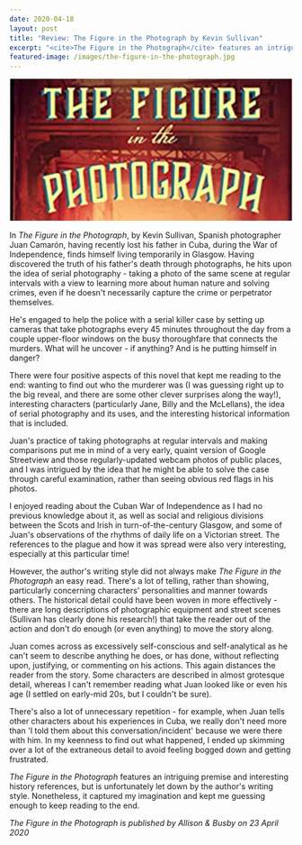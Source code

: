 ```yaml
---
date: 2020-04-18
layout: post
title: "Review: The Figure in the Photograph by Kevin Sullivan"
excerpt: "<cite>The Figure in the Photograph</cite> features an intriguing premise and interesting history references, but is unfortunately let down by the author's writing style."
featured-image: /images/the-figure-in-the-photograph.jpg
---
```


![The Figure in the Photograph](/images/the-figure-in-the-photograph.jpg)

In <cite>The Figure in the Photograph</cite>, by Kevin Sullivan, Spanish photographer Juan Camarón, having recently lost his father in Cuba, during the War of Independence, finds himself living temporarily in Glasgow. Having discovered the truth of his father's death through photographs, he hits upon the idea of serial photography - taking a photo of the same scene at regular intervals with a view to learning more about human nature and solving crimes, even if he doesn't necessarily capture the crime or perpetrator themselves.

He's engaged to help the police with a serial killer case by setting up cameras that take photographs every 45 minutes throughout the day from a couple upper-floor windows on the busy thoroughfare that connects the murders. What will he uncover - if anything? And is he putting himself in danger?

There were four positive aspects of this novel that kept me reading to the end: wanting to find out who the murderer was (I was guessing right up to the big reveal, and there are some other clever surprises along the way!), interesting characters (particularly Jane, Billy and the McLellans), the idea of serial photography and its uses, and the interesting historical information that is included.

Juan's practice of taking photographs at regular intervals and making comparisons put me in mind of a very early, quaint version of Google Streetview and those regularly-updated webcam photos of public places, and I was intrigued by the idea that he might be able to solve the case through careful examination, rather than seeing obvious red flags in his photos.

I enjoyed reading about the Cuban War of Independence as I had no previous knowledge about it, as well as social and religious divisions between the Scots and Irish in turn-of-the-century Glasgow, and some of Juan's observations of the rhythms of daily life on a Victorian street. The references to the plague and how it was spread were also very interesting, especially at this particular time!

However, the author's writing style did not always make <cite>The Figure in the Photograph</cite> an easy read. There's a lot of telling, rather than showing, particularly concerning characters' personalities and manner towards others. The historical detail could have been woven in more effectively - there are long descriptions of photographic equipment and street scenes (Sullivan has clearly done his research!) that take the reader out of the action and don't do enough (or even anything) to move the story along.

Juan comes across as excessively self-conscious and self-analytical as he can't seem to describe anything he does, or has done, without reflecting upon, justifying, or commenting on his actions. This again distances the reader from the story. Some characters are described in almost grotesque detail, whereas I can't remember reading what Juan looked like or even his age (I settled on early-mid 20s, but I couldn't be sure).

There's also a lot of unnecessary repetition - for example, when Juan tells other characters about his experiences in Cuba, we really don't need more than 'I told them about this conversation/incident' because we were there with him. In my keenness to find out what happened, I ended up skimming over a lot of the extraneous detail to avoid feeling bogged down and getting frustrated.

<cite>The Figure in the Photograph</cite> features an intriguing premise and interesting history references, but is unfortunately let down by the author's writing style. Nonetheless, it captured my imagination and kept me guessing enough to keep reading to the end.

*<cite>The Figure in the Photograph</cite> is published by Allison & Busby on 23 April 2020*
